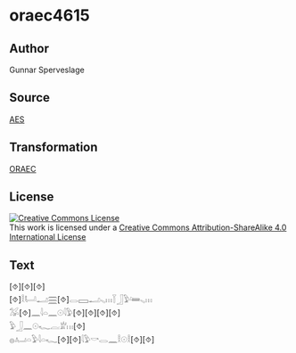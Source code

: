 # oraec4615

## Author

Gunnar Sperveslage

## Source

[AES](https://github.com/simondschweitzer/aes)

## Transformation

[ORAEC](https://oraec.github.io/)

## License

<a rel="license" href="http://creativecommons.org/licenses/by-sa/4.0/"><img alt="Creative Commons License" style="border-width:0" src="https://i.creativecommons.org/l/by-sa/4.0/88x31.png" /></a><br />This work is licensed under a <a rel="license" href="http://creativecommons.org/licenses/by-sa/4.0/">Creative Commons Attribution-ShareAlike 4.0 International License</a>

## Text

[⯑][⯑][⯑]<br>
[⯑]𓎛𓂡𓂝𓈗[⯑]𓂋𓈙𓂝𓈅𓏥𓇅𓃀𓅱𓆻𓈅𓏥<br>
𓅮[⯑]𓈖𓇋𓏏𓈖𓇳𓇋𓅱[⯑][⯑][⯑][⯑]<br>
𓅱𓃀𓈖𓇳𓆑𓐛𓁨𓏥[⯑]<br>
𓐍𓂤𓏏𓅱𓇋𓏏𓆑[⯑][⯑]𓇋𓅱𓎡𓂋𓈖𓎛𓇳𓎛[⯑][⯑]<br>
